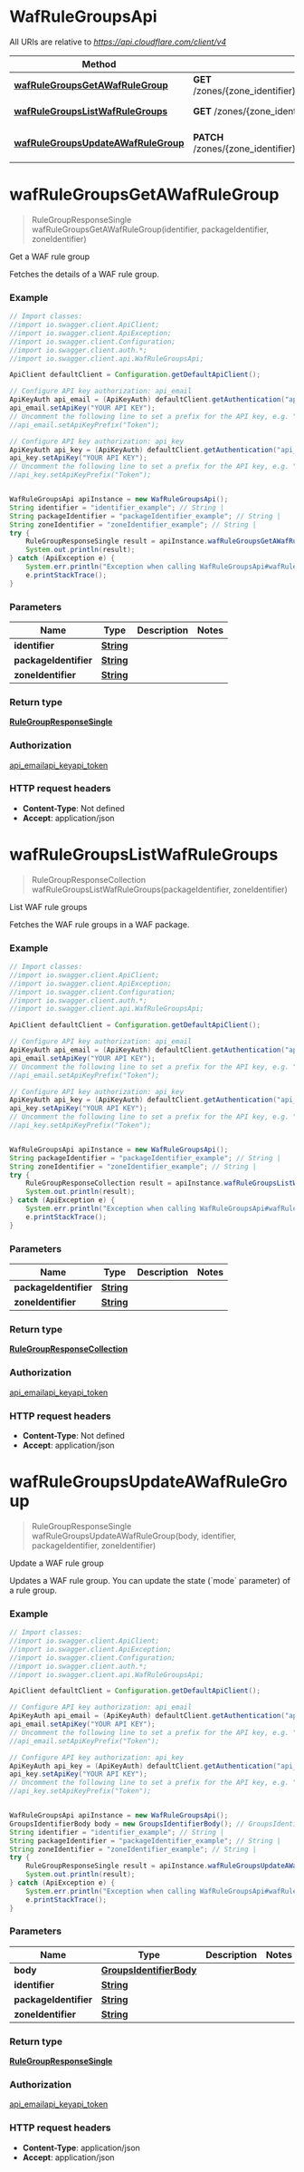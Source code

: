 # WafRuleGroupsApi

All URIs are relative to *https://api.cloudflare.com/client/v4*

Method | HTTP request | Description
------------- | ------------- | -------------
[**wafRuleGroupsGetAWafRuleGroup**](WafRuleGroupsApi.md#wafRuleGroupsGetAWafRuleGroup) | **GET** /zones/{zone_identifier}/firewall/waf/packages/{package_identifier}/groups/{identifier} | Get a WAF rule group
[**wafRuleGroupsListWafRuleGroups**](WafRuleGroupsApi.md#wafRuleGroupsListWafRuleGroups) | **GET** /zones/{zone_identifier}/firewall/waf/packages/{package_identifier}/groups | List WAF rule groups
[**wafRuleGroupsUpdateAWafRuleGroup**](WafRuleGroupsApi.md#wafRuleGroupsUpdateAWafRuleGroup) | **PATCH** /zones/{zone_identifier}/firewall/waf/packages/{package_identifier}/groups/{identifier} | Update a WAF rule group

<a name="wafRuleGroupsGetAWafRuleGroup"></a>
# **wafRuleGroupsGetAWafRuleGroup**
> RuleGroupResponseSingle wafRuleGroupsGetAWafRuleGroup(identifier, packageIdentifier, zoneIdentifier)

Get a WAF rule group

Fetches the details of a WAF rule group.

### Example
```java
// Import classes:
//import io.swagger.client.ApiClient;
//import io.swagger.client.ApiException;
//import io.swagger.client.Configuration;
//import io.swagger.client.auth.*;
//import io.swagger.client.api.WafRuleGroupsApi;

ApiClient defaultClient = Configuration.getDefaultApiClient();

// Configure API key authorization: api_email
ApiKeyAuth api_email = (ApiKeyAuth) defaultClient.getAuthentication("api_email");
api_email.setApiKey("YOUR API KEY");
// Uncomment the following line to set a prefix for the API key, e.g. "Token" (defaults to null)
//api_email.setApiKeyPrefix("Token");

// Configure API key authorization: api_key
ApiKeyAuth api_key = (ApiKeyAuth) defaultClient.getAuthentication("api_key");
api_key.setApiKey("YOUR API KEY");
// Uncomment the following line to set a prefix for the API key, e.g. "Token" (defaults to null)
//api_key.setApiKeyPrefix("Token");


WafRuleGroupsApi apiInstance = new WafRuleGroupsApi();
String identifier = "identifier_example"; // String | 
String packageIdentifier = "packageIdentifier_example"; // String | 
String zoneIdentifier = "zoneIdentifier_example"; // String | 
try {
    RuleGroupResponseSingle result = apiInstance.wafRuleGroupsGetAWafRuleGroup(identifier, packageIdentifier, zoneIdentifier);
    System.out.println(result);
} catch (ApiException e) {
    System.err.println("Exception when calling WafRuleGroupsApi#wafRuleGroupsGetAWafRuleGroup");
    e.printStackTrace();
}
```

### Parameters

Name | Type | Description  | Notes
------------- | ------------- | ------------- | -------------
 **identifier** | [**String**](.md)|  |
 **packageIdentifier** | [**String**](.md)|  |
 **zoneIdentifier** | [**String**](.md)|  |

### Return type

[**RuleGroupResponseSingle**](RuleGroupResponseSingle.md)

### Authorization

[api_email](../README.md#api_email)[api_key](../README.md#api_key)[api_token](../README.md#api_token)

### HTTP request headers

 - **Content-Type**: Not defined
 - **Accept**: application/json

<a name="wafRuleGroupsListWafRuleGroups"></a>
# **wafRuleGroupsListWafRuleGroups**
> RuleGroupResponseCollection wafRuleGroupsListWafRuleGroups(packageIdentifier, zoneIdentifier)

List WAF rule groups

Fetches the WAF rule groups in a WAF package.

### Example
```java
// Import classes:
//import io.swagger.client.ApiClient;
//import io.swagger.client.ApiException;
//import io.swagger.client.Configuration;
//import io.swagger.client.auth.*;
//import io.swagger.client.api.WafRuleGroupsApi;

ApiClient defaultClient = Configuration.getDefaultApiClient();

// Configure API key authorization: api_email
ApiKeyAuth api_email = (ApiKeyAuth) defaultClient.getAuthentication("api_email");
api_email.setApiKey("YOUR API KEY");
// Uncomment the following line to set a prefix for the API key, e.g. "Token" (defaults to null)
//api_email.setApiKeyPrefix("Token");

// Configure API key authorization: api_key
ApiKeyAuth api_key = (ApiKeyAuth) defaultClient.getAuthentication("api_key");
api_key.setApiKey("YOUR API KEY");
// Uncomment the following line to set a prefix for the API key, e.g. "Token" (defaults to null)
//api_key.setApiKeyPrefix("Token");


WafRuleGroupsApi apiInstance = new WafRuleGroupsApi();
String packageIdentifier = "packageIdentifier_example"; // String | 
String zoneIdentifier = "zoneIdentifier_example"; // String | 
try {
    RuleGroupResponseCollection result = apiInstance.wafRuleGroupsListWafRuleGroups(packageIdentifier, zoneIdentifier);
    System.out.println(result);
} catch (ApiException e) {
    System.err.println("Exception when calling WafRuleGroupsApi#wafRuleGroupsListWafRuleGroups");
    e.printStackTrace();
}
```

### Parameters

Name | Type | Description  | Notes
------------- | ------------- | ------------- | -------------
 **packageIdentifier** | [**String**](.md)|  |
 **zoneIdentifier** | [**String**](.md)|  |

### Return type

[**RuleGroupResponseCollection**](RuleGroupResponseCollection.md)

### Authorization

[api_email](../README.md#api_email)[api_key](../README.md#api_key)[api_token](../README.md#api_token)

### HTTP request headers

 - **Content-Type**: Not defined
 - **Accept**: application/json

<a name="wafRuleGroupsUpdateAWafRuleGroup"></a>
# **wafRuleGroupsUpdateAWafRuleGroup**
> RuleGroupResponseSingle wafRuleGroupsUpdateAWafRuleGroup(body, identifier, packageIdentifier, zoneIdentifier)

Update a WAF rule group

Updates a WAF rule group. You can update the state (&#x60;mode&#x60; parameter) of a rule group.

### Example
```java
// Import classes:
//import io.swagger.client.ApiClient;
//import io.swagger.client.ApiException;
//import io.swagger.client.Configuration;
//import io.swagger.client.auth.*;
//import io.swagger.client.api.WafRuleGroupsApi;

ApiClient defaultClient = Configuration.getDefaultApiClient();

// Configure API key authorization: api_email
ApiKeyAuth api_email = (ApiKeyAuth) defaultClient.getAuthentication("api_email");
api_email.setApiKey("YOUR API KEY");
// Uncomment the following line to set a prefix for the API key, e.g. "Token" (defaults to null)
//api_email.setApiKeyPrefix("Token");

// Configure API key authorization: api_key
ApiKeyAuth api_key = (ApiKeyAuth) defaultClient.getAuthentication("api_key");
api_key.setApiKey("YOUR API KEY");
// Uncomment the following line to set a prefix for the API key, e.g. "Token" (defaults to null)
//api_key.setApiKeyPrefix("Token");


WafRuleGroupsApi apiInstance = new WafRuleGroupsApi();
GroupsIdentifierBody body = new GroupsIdentifierBody(); // GroupsIdentifierBody | 
String identifier = "identifier_example"; // String | 
String packageIdentifier = "packageIdentifier_example"; // String | 
String zoneIdentifier = "zoneIdentifier_example"; // String | 
try {
    RuleGroupResponseSingle result = apiInstance.wafRuleGroupsUpdateAWafRuleGroup(body, identifier, packageIdentifier, zoneIdentifier);
    System.out.println(result);
} catch (ApiException e) {
    System.err.println("Exception when calling WafRuleGroupsApi#wafRuleGroupsUpdateAWafRuleGroup");
    e.printStackTrace();
}
```

### Parameters

Name | Type | Description  | Notes
------------- | ------------- | ------------- | -------------
 **body** | [**GroupsIdentifierBody**](GroupsIdentifierBody.md)|  |
 **identifier** | [**String**](.md)|  |
 **packageIdentifier** | [**String**](.md)|  |
 **zoneIdentifier** | [**String**](.md)|  |

### Return type

[**RuleGroupResponseSingle**](RuleGroupResponseSingle.md)

### Authorization

[api_email](../README.md#api_email)[api_key](../README.md#api_key)[api_token](../README.md#api_token)

### HTTP request headers

 - **Content-Type**: application/json
 - **Accept**: application/json

